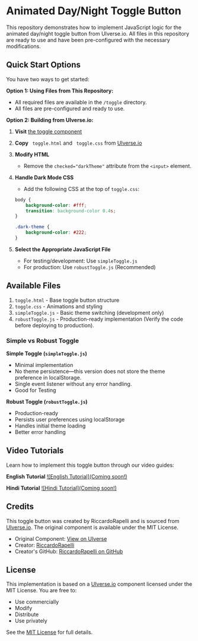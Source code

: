 # Animated Day/Night Toggle Button

This repository demonstrates how to implement JavaScript logic for the animated day/night toggle button from UIverse.io. All files in this repository are ready to use and have been pre-configured with the necessary modifications.

## Quick Start Options

You have two ways to get started:

**Option 1: Using Files from This Repository:**
- All required files are available in the `/toggle` directory.
- All files are pre-configured and ready to use.

**Option 2: Building from UIverse.io:**
1. **Visit** [the toggle component](https://uiverse.io/RiccardoRapelli/jolly-chicken-91)

2. **Copy** ` toggle.html` and ` toggle.css` from [UIverse.io](https://uiverse.io/RiccardoRapelli/jolly-chicken-91)

3. **Modify HTML**
   - Remove the `checked="darkTheme"` attribute from the `<input>` element.

4. **Handle Dark Mode CSS**
   - Add the following CSS at the top of `toggle.css`:
   ```css
   body {
       background-color: #fff;
       transition: background-color 0.4s;
   }

   .dark-theme {
       background-color: #222;
   }
   ```

5. **Select the Appropriate JavaScript File**
   - For testing/development: Use `simpleToggle.js`
   - For production: Use `robustToggle.js` (Recommended)


## Available Files

1. `toggle.html` - Base toggle button structure
2. `toggle.css` - Animations and styling
3. `simpleToggle.js` - Basic theme switching (development only)
4. `robustToggle.js` - Production-ready implementation (Verify the code before deploying to production).

### Simple vs Robust Toggle

**Simple Toggle (`simpleToggle.js`)**
- Minimal implementation
- No theme persistence—this version does not store the theme preference in localStorage.
- Single event listener without any error handling.
- Good for Testing

**Robust Toggle (`robustToggle.js`)**
- Production-ready
- Persists user preferences using localStorage
- Handles initial theme loading
- Better error handling

## Video Tutorials

Learn how to implement this toggle button through our video guides:

**English Tutorial**
[![English Tutorial](Coming soon!)]()

**Hindi Tutorial**
[![Hindi Tutorial](Coming soon!)]()

## Credits

This toggle button was created by RiccardoRapelli and is sourced from [UIverse.io](https://uiverse.io/RiccardoRapelli/jolly-chicken-91). The original component is available under the MIT License.

- Original Component: [View on UIverse](https://uiverse.io/RiccardoRapelli/jolly-chicken-91)
- Creator: [RiccardoRapelli](https://uiverse.io/profile/RiccardoRapelli)
- Creator's GitHub: [RiccardoRapelli on GitHub](https://github.com/RiccardoRapelli)

## License

This implementation is based on a [UIverse.io](https://uiverse.io/RiccardoRapelli/jolly-chicken-91) component licensed under the MIT License. You are free to:
- Use commercially
- Modify
- Distribute
- Use privately

See the [MIT License](https://opensource.org/licenses/MIT) for full details.

